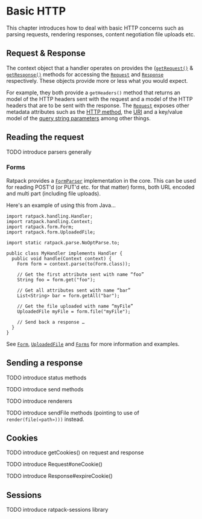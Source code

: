 # Basic HTTP

This chapter introduces how to deal with basic HTTP concerns such as parsing requests, rendering responses, content negotiation file uploads etc.

## Request & Response

The context object that a handler operates on provides the ([`getRequest()`](api/ratpack/handling/Context.html#getRequest\(\))
& [`getResponse()`](api/ratpack/handling/Context.html#getResponse\(\)) methods for accessing the [`Request`](api/ratpack/http/Request.html) and [`Response`](api/ratpack/http/Response.html) respectively.
These objects provide more or less what you would expect. 

For example, they both provide a `getHeaders()` method that returns an model of the HTTP headers sent with the request and a model of the HTTP headers that are to be sent with the response.
The [`Request`](api/ratpack/http/Request.html) exposes other metadata attributes such as the [HTTP method](api/ratpack/http/Request.html#getMethod\(\)),
the [URI](api/ratpack/http/Request.html#getUri\(\)) and a key/value model of the [query string parameters](api/ratpack/http/Request.html#getQueryParams\(\)) among other things.

## Reading the request

TODO introduce parsers generally

### Forms

Ratpack provides a [`FormParser`](api/ratpack/form/FormParser.html) implementation in the core.
This can be used for reading POST'd (or PUT'd etc. for that matter) forms, both URL encoded and multi part (including file uploads).

Here's an example of using this from Java…

```language-groovy tested
import ratpack.handling.Handler;
import ratpack.handling.Context;
import ratpack.form.Form;
import ratpack.form.UploadedFile;

import static ratpack.parse.NoOptParse.to;

public class MyHandler implements Handler {
  public void handle(Context context) {
    Form form = context.parse(to(Form.class));

    // Get the first attribute sent with name “foo”
    String foo = form.get("foo");

    // Get all attributes sent with name “bar”
    List<String> bar = form.getAll("bar");

    // Get the file uploaded with name “myFile”
    UploadedFile myFile = form.file("myFile");

    // Send back a response …
  }
}
```

See [`Form`](api/ratpack/form/Form.html), [`UploadedFile`](api/ratpack/form/UploadedFile.html) and [`Forms`](api/ratpack/form/Forms.html) for more information and examples.

## Sending a response

TODO introduce status methods

TODO introduce send methods

TODO introduce renderers

TODO introduce sendFile methods (pointing to use of `render(file(«path»)))` instead.

## Cookies

TODO introduce getCookies() on request and response 

TODO introduce Request#oneCookie()

TODO introduce Response#expireCookie()

## Sessions

TODO introduce ratpack-sessions library